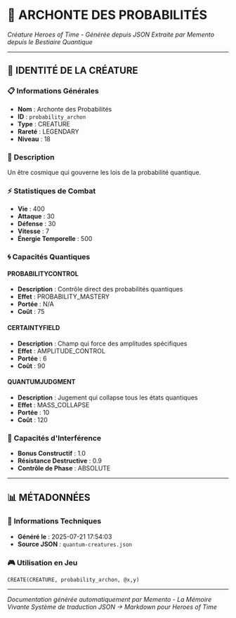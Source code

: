 # 🐉 **ARCHONTE DES PROBABILITÉS**
*Créature Heroes of Time - Générée depuis JSON*
*Extraite par Memento depuis le Bestiaire Quantique*

---

## 🎯 **IDENTITÉ DE LA CRÉATURE**

### 📋 **Informations Générales**
- **Nom** : Archonte des Probabilités
- **ID** : `probability_archon`
- **Type** : CREATURE
- **Rareté** : LEGENDARY
- **Niveau** : 18

### 📖 **Description**
Un être cosmique qui gouverne les lois de la probabilité quantique.

### ⚡ **Statistiques de Combat**
- **Vie** : 400
- **Attaque** : 30
- **Défense** : 30
- **Vitesse** : 7
- **Énergie Temporelle** : 500

### 🌀 **Capacités Quantiques**

#### **PROBABILITYCONTROL**
- **Description** : Contrôle direct des probabilités quantiques
- **Effet** : PROBABILITY_MASTERY
- **Portée** : N/A
- **Coût** : 75

#### **CERTAINTYFIELD**
- **Description** : Champ qui force des amplitudes spécifiques
- **Effet** : AMPLITUDE_CONTROL
- **Portée** : 6
- **Coût** : 90

#### **QUANTUMJUDGMENT**
- **Description** : Jugement qui collapse tous les états quantiques
- **Effet** : MASS_COLLAPSE
- **Portée** : 10
- **Coût** : 120

### 🌊 **Capacités d'Interférence**
- **Bonus Constructif** : 1.0
- **Résistance Destructive** : 0.9
- **Contrôle de Phase** : ABSOLUTE


---

## 📊 **MÉTADONNÉES**

### 🔧 **Informations Techniques**
- **Généré le** : 2025-07-21 17:54:03
- **Source JSON** : `quantum-creatures.json`

### 🎮 **Utilisation en Jeu**
```hots
CREATE(CREATURE, probability_archon, @x,y)
```

---

*Documentation générée automatiquement par Memento - La Mémoire Vivante*
*Système de traduction JSON → Markdown pour Heroes of Time*
